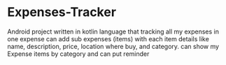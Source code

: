 # Expenses-Tracker
Android project written in kotlin language that tracking all my expenses in one expense can add sub expenses (items) with each item details like name, description, price, location where buy, and category. can show my Expense items by category and can put reminder
